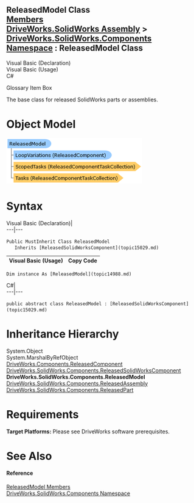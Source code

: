 ReleasedModel Class   
[Members](topic14989.md)   
[DriveWorks.SolidWorks Assembly](topic13342.md) > [DriveWorks.SolidWorks.Components Namespace](topic13925.md) : ReleasedModel Class  
---  
  
Visual Basic (Declaration)    
Visual Basic (Usage)    
C# 

Glossary Item Box

The base class for released SolidWorks parts or assemblies. 

# Object Model

![](dotnetdiagramimages/image853.png)

# Syntax

Visual Basic (Declaration)|   
---|---  
      
    
    Public MustInherit Class ReleasedModel 
       Inherits [ReleasedSolidWorksComponent](topic15029.md)  
  
Visual Basic (Usage)| Copy Code  
---|---  
      
    
    Dim instance As [ReleasedModel](topic14988.md)  
  
C#|   
---|---  
      
    
    public abstract class ReleasedModel : [ReleasedSolidWorksComponent](topic15029.md)   
  
# Inheritance Hierarchy

System.Object  
System.MarshalByRefObject  
[DriveWorks.Components.ReleasedComponent](topic6324.md)  
[DriveWorks.SolidWorks.Components.ReleasedSolidWorksComponent](topic15029.md)  
**DriveWorks.SolidWorks.Components.ReleasedModel**  
[DriveWorks.SolidWorks.Components.ReleasedAssembly](topic14768.md)  
[DriveWorks.SolidWorks.Components.ReleasedPart](topic14994.md)  


# Requirements

**Target Platforms:** Please see DriveWorks software prerequisites.

# See Also

#### Reference

[ReleasedModel Members](topic14989.md)   
[DriveWorks.SolidWorks.Components Namespace](topic13925.md)


